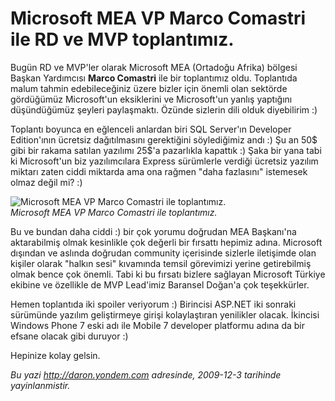 # Microsoft MEA VP Marco Comastri ile RD ve MVP toplantımız.
Bugün RD ve MVP'ler olarak Microsoft MEA (Ortadoğu Afrika) bölgesi
Başkan Yardımcısı **Marco Comastri** ile bir toplantımız oldu.
Toplantıda malum tahmin edebileceğiniz üzere bizler için önemli olan
sektörde gördüğümüz Microsoft'un eksiklerini ve Microsoft'un yanlış
yaptığını düşündüğümüz şeyleri paylaşmaktı. Özünde sizlerin dili olduk
diyebilirim :)

Toplantı boyunca en eğlenceli anlardan biri SQL Server'ın Developer
Edition'ının ücretsiz dağıtılmasını gerektiğini söylediğimiz andı :) Şu
an 50\$ gibi bir rakama satılan yazılımı 25\$'a pazarlıkla kapattık :)
Şaka bir yana tabi ki Microsoft'un biz yazılımcılara Express sürümlerle
verdiği ücretsiz yazılım miktarı zaten ciddi miktarda ama ona rağmen
"daha fazlasını" istemesek olmaz değil mi? :)

![Microsoft MEA VP Marco Comastri ile
toplantımız.](media/Microsoft_MEA_VP_Marco_Comastri_ile_RD_ve_MVP_toplantimiz/03122009_1.jpg)\
*Microsoft MEA VP Marco Comastri ile toplantımız.*

Bu ve bundan daha ciddi :) bir çok yorumu doğrudan MEA Başkanı'na
aktarabilmiş olmak kesinlikle çok değerli bir fırsattı hepimiz adına.
Microsoft dışından ve aslında doğrudan community içerisinde sizlerle
iletişimde olan kişiler olarak "halkın sesi" kıvamında temsil görevimizi
yerine getirebilmiş olmak bence çok önemli. Tabi ki bu fırsatı bizlere
sağlayan Microsoft Türkiye ekibine ve özellikle de MVP Lead'imiz
Baransel Doğan'a çok teşekkürler.

Hemen toplantıda iki spoiler veriyorum :) Birincisi ASP.NET iki sonraki
sürümünde yazılım geliştirmeye girişi kolaylaştıran yenilikler olacak.
İkincisi Windows Phone 7 eski adı ile Mobile 7 developer platformu adına
da bir efsane olacak gibi duruyor :)

Hepinize kolay gelsin.



*Bu yazi http://daron.yondem.com adresinde, 2009-12-3 tarihinde yayinlanmistir.*
